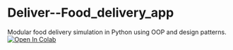 # Deliver--Food_delivery_app
Modular food delivery simulation in Python using OOP and design patterns.
[![Open In Colab](https://colab.research.google.com/assets/colab-badge.svg)](https://colab.research.google.com/github/Hritik-choukikar/food-delivery-app/blob/main/Food_Delivery_App.ipynb)
